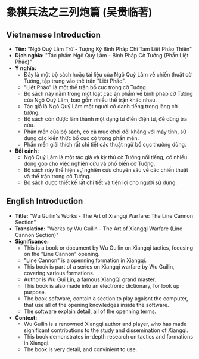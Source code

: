 # 象棋兵法之三列炮篇 (吴贵临著)

## Vietnamese Introduction

* **Tên:** "Ngô Quý Lâm Trứ - Tượng Kỳ Binh Pháp Chi Tam Liệt Pháo Thiên"
* **Dịch nghĩa:** "Tác phẩm Ngô Quý Lâm - Binh Pháp Cờ Tướng (Phần Liệt Pháo)"
* **Ý nghĩa:**
    * Đây là một bộ sách hoặc tài liệu của Ngô Quý Lâm về chiến thuật cờ Tướng, tập trung vào thế trận "Liệt Pháo".
    * "Liệt Pháo" là một thế trận bố cục trong cờ Tướng.
    * Bộ sách này nằm trong một loạt các ấn phẩm về binh pháp cờ Tướng của Ngô Quý Lâm, bao gồm nhiều thế trận khác nhau.
    * Tác giả là Ngô Quý Lâm một người có danh tiếng trong làng cờ tướng.
    * Bộ sách còn được làm thành một dạng từ điển điện tử, để dùng tra cứu.
    * Phần mền của bộ sách, có cả mục chơi đối kháng với máy tính, sử dụng các kiến thức bố cục có trong phần mền.
    * Phần mền giải thích rất chi tiết các thuật ngữ bố cục thường dùng.
* **Bối cảnh:**
    * Ngô Quý Lâm là một tác giả và kỳ thủ cờ Tướng nổi tiếng, có nhiều đóng góp cho việc nghiên cứu và phổ biến cờ Tướng.
    * Bộ sách này thể hiện sự nghiên cứu chuyên sâu về các chiến thuật và thế trận trong cờ Tướng.
    * Bộ sách được thiết kế rất chi tiết và tiện lợi cho người sử dụng.

## English Introduction

* **Title:** "Wu Guilin's Works - The Art of Xiangqi Warfare: The Line Cannon Section"
* **Translation:** "Works by Wu Guilin - The Art of Xiangqi Warfare (Line Cannon Section)"
* **Significance:**
    * This is a book or document by Wu Guilin on Xiangqi tactics, focusing on the "Line Cannon" opening.
    * "Line Cannon" is a openning formation in Xiangqi.
    * This book is part of a series on Xiangqi warfare by Wu Guilin, covering various formations.
    * Author is Wu Gui Lin, a famous XiangQi grand master.
    * This book is also made into an electronic dictionary, for look up purpose.
    * The book software, contain a section to play agaisnt the computer, that use all of the opening knowledges inside the software.
    * The software explain detail, all of the openning terms.
* **Context:**
    * Wu Guilin is a renowned Xiangqi author and player, who has made significant contributions to the study and dissemination of Xiangqi.
    * This book demonstrates in-depth research on tactics and formations in Xiangqi.
    * The book is very detail, and convinient to use.